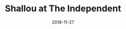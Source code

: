 ---
date: '2018-11-27'
artist: Shallou
festival: ''
venue: The Independent
city: San Francisco
state: CA
country: USA
price: unknown
solo: 'No'
title: Shallou at The Independent
slug: 2018-11-27-shallou
cover: ''
genre: ''
category: show
tags:
  - unknown price
created: 02/15/2019
artists:
  - Shallou
openers: []
---